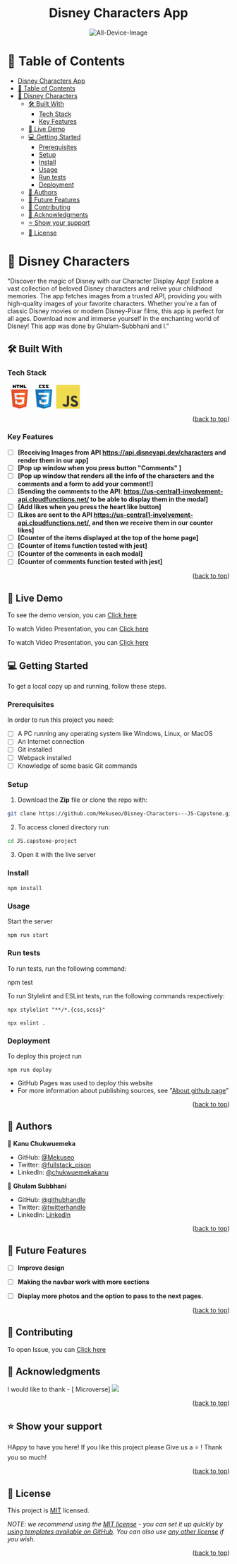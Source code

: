 <a name="readme-top"></a>

<div align="center">

# Disney Characters App <a name="about-project"></a>

![All-Device-Image](https://lh3.googleusercontent.com/c859PNUOVi0073mK5rq2FK--u5wHzHhnpaUgzDFheLkASLk8pDkXOi_BXoIfeLXLALABW98R9Muy-Rb_T8crfFAteRISiL2zJ0Nr98f2x-HOgaZENeWwN_eZA9yWC4grisQouJqScak8QDAC4Y1kSpC0lk-WbaTv8QHvtofc8u9NIm5U1hKx0Pbi-gQ8wZmo9Ot99VUzqk0qtSVfm3gnWjVk4NHGV0gM7QiNYv3UD5W25yolHNPrBor3KehV7uoqNbnxGWA3F6iQeES9zBK7LmtQFwDGkUtr_pCfJa9X9l_oTH1jZIjX14ngPluARNsKAoGEjyzeJk201R-eW0Tc6qHrUJ-iGMeDrdmVm0fRa9b5ZWv22AiWOBATH7ZZl9gZazfhuQaBjTAuQHtFSAbifdL-vQSujJnuUEwq6ijTcVy4TtOVsrFTvBu87jKN_ldtjStsN9myD4EHIKU44j9XXXXDDHHg7j8jt35DUWTkOpsuOKHpCyrY96INHpMGowc3_E8SCzV6m4YdLWYaDwT3Ylu67Pym3UYBGAQBmXFL4rZWr3EAKH7LRtRo7C1dwkpDaPgLKIkr7hqmMoz8bSe8DCpS15Cs7To93ph29AHv1kCoDDCL5Wsxd8q-NXsYkzhCBAOSt9zLCTP2h5qs5UZjBz0RvFbp-1c6QMEZJQVOmE6YaPZrvDajaEw-uoR8yJVV1FfxcAb-OeFofcaC7kvK1ok8sxvLYN1Kg7O_6ysV0pvyecH8xz2skvhQ34XVwxD3cjEh5j94YjFjqb4-XpsW0GWNVbtRM-2eWnpI0KImnfQBlq9qEijxxam1UN6-DkxksTV_48d3i0H_8MsumszsUH5jqN6UYzNkfHnxlIR_yYqZoC_FihRM_Pfr97QxixuFGoeBRKsGdjwtZNBFClOO8Dhhi9Ng_zfq8-VHHEh9xlgqyprzANPgh5BAiMTqRH37TImgzphCbQNkTMglFYKm=w1026-h592-no?authuser=0)


</div>

<!-- TABLE OF CONTENTS -->

# 📗 Table of Contents

- [Disney Characters App ](#disney-characters-app-)
- [📗 Table of Contents](#-table-of-contents)
- [📖 Disney Characters ](#-disney-characters-)
  - [🛠 Built With ](#-built-with-)
    - [Tech Stack ](#tech-stack-)
    - [Key Features ](#key-features-)
  - [🚀 Live Demo ](#-live-demo-)
  - [💻 Getting Started ](#-getting-started-)
    - [Prerequisites](#prerequisites)
    - [Setup](#setup)
    - [Install](#install)
    - [Usage](#usage)
    - [Run tests ](#run-tests-)
    - [Deployment ](#deployment-)
  - [👥 Authors ](#-authors-)
  - [🔭 Future Features ](#-future-features-)
  - [🤝 Contributing ](#-contributing-)
  - [🙏 Acknowledgments ](#-acknowledgments-)
  - [⭐️ Show your support ](#️-show-your-support-)
  - [📝 License ](#-license-)


<!-- PROJECT DESCRIPTION -->

# 📖 Disney Characters <a name="about-project"></a>

"Discover the magic of Disney with our Character Display App! Explore a vast collection of beloved Disney characters and relive your childhood memories. The app fetches images from a trusted API, providing you with high-quality images of your favorite characters. Whether you're a fan of classic Disney movies or modern Disney-Pixar films, this app is perfect for all ages. Download now and immerse yourself in the enchanting world of Disney!
This app was done by Ghulam-Subbhani and I."

## 🛠 Built With <a name="built-with"></a>

### Tech Stack <a name="tech-stack"></a>

<a href="https://www.w3.org/html/" target="_blank"><img align="center" src="https://raw.githubusercontent.com/devicons/devicon/master/icons/html5/html5-original-wordmark.svg" alt="html5" width="55" height="55"/></a><a href="https://www.w3schools.com/css/" target="_blank"><img align="center" src="https://raw.githubusercontent.com/devicons/devicon/master/icons/css3/css3-original-wordmark.svg" alt="css3" width="55" height="55"/></a><a href="https://developer.mozilla.org/en-US/docs/Web/JavaScript" target="_blank" rel="noreferrer"><img align="center" src="https://raw.githubusercontent.com/devicons/devicon/master/icons/javascript/javascript-original.svg" alt="javascript" width="55" height="55"/></a>



<p align="right">(<a href="#readme-top">back to top</a>)</p>

<!-- Features -->

### Key Features <a name="key-features"></a>

- [ ] **[Receiving Images from API https://api.disneyapi.dev/characters and render them in our app]**
- [ ] **[Pop up window when you press button "Comments" ]**
- [ ] **[Pop up window that renders all the info of the characters and the comments and a form to add your comment!]**
- [ ] **[Sending the comments to the API: https://us-central1-involvement-api.cloudfunctions.net/ to be able to display them in the modal]**
- [ ] **[Add likes when you press the heart like button]**
- [ ] **[Likes are sent to the API https://us-central1-involvement-api.cloudfunctions.net/, and then we receive them in our counter likes]**
- [ ]  **[Counter of the items displayed at the top of the home page]**
- [ ]   **[Counter of items function tested with jest]**
- [ ]    **[Counter of the comments in each modal]**
- [ ]    **[Counter of comments function tested with jest]**

<p align="right">(<a href="#readme-top">back to top</a>)</p>

## 🚀 Live Demo <a name="live-demo"></a>

To see the demo version, you can <a href="https://mekuseo.github.io/Disney-Characters---JS-Capstone/dist"> Click here </a>

To watch Video Presentation, you can <a href="https://drive.google.com/file/d/1bc1TwqB0Q2nyHEdKc3qtbzYpCVarTlJV/view?usp=sharing"> Click here </a>

To watch Video Presentation, you can <a href="https://clipchamp.com/watch/vVbyFspjnL6"> Click here </a>

<!-- GETTING STARTED -->

## 💻 Getting Started <a name="getting-started"></a>

To get a local copy up and running, follow these steps.


### Prerequisites

In order to run this project you need:

- [ ] A PC running any operating system like Windows, Linux, or MacOS
- [ ] An Internet connection
- [ ] Git installed
- [ ] Webpack installed
- [ ] Knowledge of some basic Git commands

### Setup

1. Download the **Zip** file or clone the repo with:
```bash
git clone https://github.com/Mekuseo/Disney-Characters---JS-Capstone.git
```
2. To access cloned directory run:
```bash
cd JS.capstone-project
```
3. Open it with the live server

### Install
```
npm install
```

### Usage

Start the server

```
npm run start
```

### Run tests <a name="run-tests"></a>

To run tests, run the following command:

npm test

To run Stylelint and ESLint tests, run the following commands respectively:

```
npx stylelint "**/*.{css,scss}"
```

```
npx eslint .
```

### Deployment <a name="deployment"></a>

To deploy this project run

```
npm run deploy
```

- GitHub Pages was used to deploy this website
- For more information about publishing sources, see "[About github page](https://docs.github.com/en/pages/getting-started-with-github-pages/about-github-pages#publishing-sources-for-github-pages-sites)"

<p align="right">(<a href="#readme-top">back to top</a>)</p>

<!-- AUTHORS -->

## 👥 Authors <a name="authors"></a>


👤 **Kanu Chukwuemeka**

- GitHub: [@Mekuseo](https://github.com/Mekuseo)
- Twitter: [@fullstack_pison](https://twitter.com/fullstack_pison)
- LinkedIn: [@chukwuemekakanu](https://www.linkedin.com/in/chukwuemekakanu)

👤 **Ghulam Subbhani**

- GitHub: [@githubhandle](https://github.com/gsmalik030)
- Twitter: [@twitterhandle](https://twitter.com/gsmalik030)
- LinkedIn: [LinkedIn](https://www.linkedin.com/in/ghulam-subbhani-4b1281252/)

<p align="right">(<a href="#readme-top">back to top</a>)</p>

<!-- FUTURE FEATURES -->

## 🔭 Future Features <a name="future-features"></a>

- [ ] **Improve design**
- [ ] **Making the navbar work with more sections**
- [ ] **Display more photos and the option to pass to the next pages.**


<p align="right">(<a href="#readme-top">back to top</a>)</p>

## 🤝 Contributing <a name="contributing"></a>

To open Issue, you can <a href="https://github.com/Mekuseo/Disney-Characters---JS-Capstone/issues"> Click here </a>


<!-- ACKNOWLEDGEMENTS -->

## 🙏 Acknowledgments <a name="acknowledgements"></a>


I would like to thank - [ Microverse]
 **![](https://img.shields.io/badge/Microverse-blueviolet)**

<p align="right">(<a href="#readme-top">back to top</a>)</p>

<!-- SUPPORT -->
## ⭐️ Show your support <a name="support"></a>

<!-- > Write a message to encourage readers to support your project -->
HAppy to have you here! If you like this project please Give us a ⭐️ !
Thank you so much!

<p align="right">(<a href="#readme-top">back to top</a>)</p>

<!-- LICENSE -->

## 📝 License <a name="license"></a>

This project is [MIT](https://github.com/Mekuseo/Disney-Characters---JS-Capstone/blob/dev/MIT.md) licensed.

_NOTE: we recommend using the [MIT license](https://choosealicense.com/licenses/mit/) - you can set it up quickly by [using templates available on GitHub](https://docs.github.com/en/communities/setting-up-your-project-for-healthy-contributions/adding-a-license-to-a-repository). You can also use [any other license](https://choosealicense.com/licenses/) if you wish._

<p align="right">(<a href="#readme-top">back to top</a>)</p>